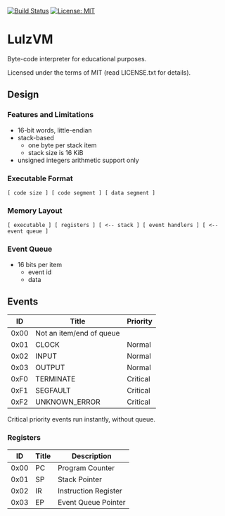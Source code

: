 [![Build Status](https://api.travis-ci.org/alopatindev/lulzvm.svg?branch=master)](https://travis-ci.org/alopatindev/lulzvm)
[![License: MIT](https://img.shields.io/badge/license-MIT-blue.svg)](LICENSE.txt)

LulzVM
======

Byte-code interpreter for educational purposes.

Licensed under the terms of MIT (read LICENSE.txt for details).

## Design

### Features and Limitations
- 16-bit words, little-endian
- stack-based
    - one byte per stack item
    - stack size is 16 KiB
- unsigned integers arithmetic support only

### Executable Format
```
[ code size ] [ code segment ] [ data segment ]
```

### Memory Layout
```
[ executable ] [ registers ] [ <-- stack ] [ event handlers ] [ <-- event queue ]
```

### Event Queue
- 16 bits per item
    - event id
    - data

## Events
|ID  |Title           |Priority|
|----|----------------|--------|
|0x00|Not an item/end of queue||
|0x01|CLOCK           |Normal  |
|0x02|INPUT           |Normal  |
|0x03|OUTPUT          |Normal  |
|0xF0|TERMINATE       |Critical|
|0xF1|SEGFAULT        |Critical|
|0xF2|UNKNOWN_ERROR   |Critical|

Critical priority events run instantly, without queue.

### Registers
|ID  |Title |Description          |
|----|------|---------------------|
|0x00|PC    |Program Counter      |
|0x01|SP    |Stack Pointer        |
|0x02|IR    |Instruction Register |
|0x03|EP    |Event Queue Pointer  |
